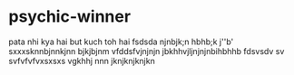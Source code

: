  # psychic-winner
pata nhi kya hai but kuch toh hai
fsdsda
njnbjk;n
 hbhb;k
 j''b'
 sxxxsknnbjnnkjnn
 bjkjbjnm
  vfddsfvjnjnjn
 jbkhhvjljnjnjnbihbhhb
 fdsvsdv sv svfvfvfvxsxsxs
vgkhhj
nnn
jknjknjknjkn
